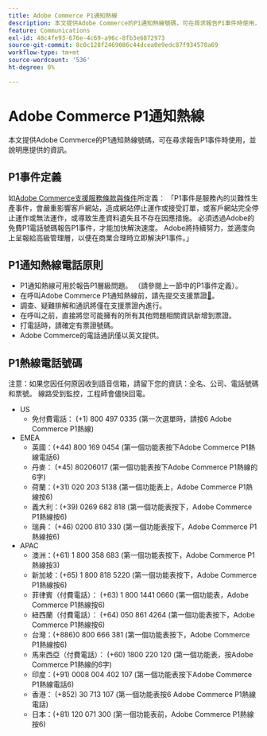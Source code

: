 ```yaml
---
title: Adobe Commerce P1通知熱線
description: 本文提供Adobe Commerce的P1通知熱線號碼，可在尋求報告P1事件時使用，並說明應提供的資訊。
feature: Communications
exl-id: 48c4fe93-676e-4c69-a96c-8fb3e6872973
source-git-commit: 8c0c128f2469086c44dcea0e9edc87f934578a69
workflow-type: tm+mt
source-wordcount: '536'
ht-degree: 0%

---
```


# Adobe Commerce P1通知熱線

本文提供Adobe Commerce的P1通知熱線號碼，可在尋求報告P1事件時使用，並說明應提供的資訊。

## P1事件定義

如[Adobe Commerce支援服務條款與條件](https://www.adobe.com/content/dam/cc/en/legal/terms/enterprise/pdfs/Magento-Support-Services-Terms-and-Conditions.pdf)所定義： 「P1事件是服務內的災難性生產事件，會嚴重影響客戶網站，造成網站停止運作或接受訂單，或客戶網站完全停止運作或無法運作，或導致生產資料遺失且不存在因應措施。 必須透過Adobe的免費P1電話號碼報告P1事件，才能加快解決速度。 Adobe將持續努力，並適度向上呈報給高級管理層，以便在商業合理時立即解決P1事件。」

## P1通知熱線電話原則

* P1通知熱線可用於報告P1層級問題。 （請參閱上一節中的P1事件定義）。
* 在呼叫Adobe Commerce P1通知熱線前，請先提交支援票證[&#128279;](https://experienceleague.adobe.com/docs/commerce-knowledge-base/kb/help-center-guide/magento-help-center-user-guide.html?lang=en#submit-ticket)。
* 調查、疑難排解和通訊將僅在支援票證內進行。
* 在呼叫之前，直接將您可能擁有的所有其他問題相關資訊新增到票證。
* 打電話時，請確定有票證號碼。
* Adobe Commerce的電話通訊僅以英文提供。

## P1熱線電話號碼

注意：如果您因任何原因收到語音信箱，請留下您的資訊：全名、公司、電話號碼和票號。 線路受到監控，工程師會儘快回電。

* US
   * 免付費電話： (+1) 800 497 0335 (第一次選單時，請按6 Adobe Commerce P1熱線)
* EMEA
   * 英國：(+44) 800 169 0454 (第一個功能表按下Adobe Commerce P1熱線電話6)
   * 丹麥： (+45) 80206017 (第一個功能表按下Adobe Commerce P1熱線的6字)
   * 荷蘭：(+31) 020 203 5138 (第一個功能表上，Adobe Commerce P1熱線按6)
   * 義大利：(+39) 0269 682 818 (第一個功能表按下，Adobe Commerce P1熱線按6)
   * 瑞典： (+46) 0200 810 330 (第一個功能表按下，Adobe Commerce P1熱線按6)
* APAC
   * 澳洲：(+61) 1 800 358 683 (第一個功能表按下，Adobe Commerce P1熱線按3)
   * 新加坡：(+65) 1 800 818 5220 (第一個功能表按下，Adobe Commerce P1熱線按6)
   * 菲律賓（付費電話）： (+63) 1 800 1441 0660 (第一個功能表，Adobe Commerce P1熱線按6)
   * 紐西蘭（付費電話）： (+64) 050 861 4264 (第一個功能表按下，Adobe Commerce P1熱線按6)
   * 台灣：(+886)0 800 666 381 (第一個功能表按下，Adobe Commerce P1熱線按6)
   * 馬來西亞（付費電話）： (+60) 1800 220 120 (第一個功能表，按Adobe Commerce P1熱線的6字)
   * 印度：(+91) 0008 004 402 107 (第一個功能表按下Adobe Commerce P1熱線電話6)
   * 香港： (+852) 30 713 107 (第一個功能表按6 Adobe Commerce P1熱線電話)
   * 日本：(+81) 120 071 300 (第一個功能表前，Adobe Commerce P1熱線按6)
